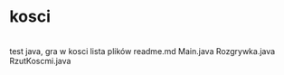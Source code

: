 # kosci
<br> test java, gra w kosci
lista plików
readme.md
Main.java
Rozgrywka.java
RzutKoscmi.java
